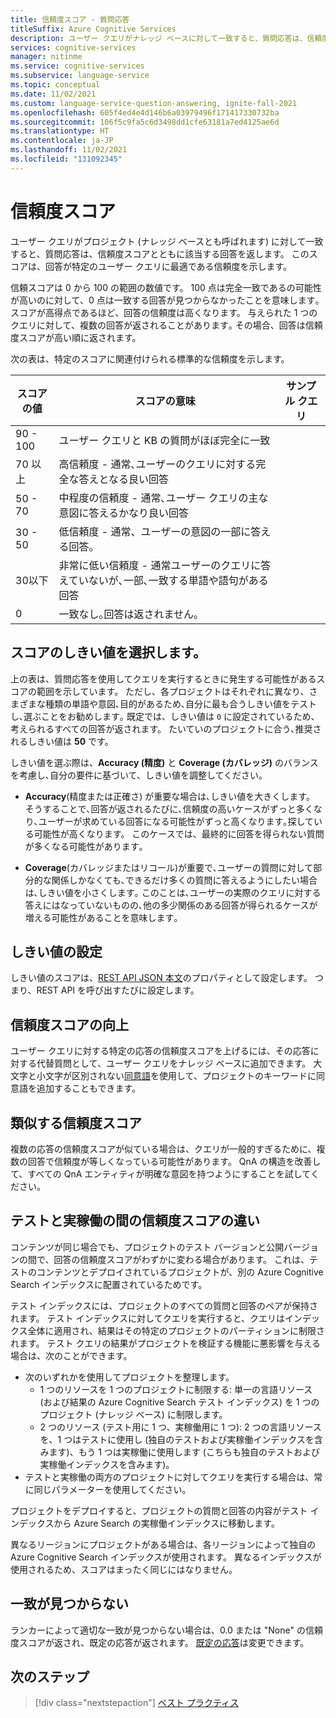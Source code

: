 ```yaml
---
title: 信頼度スコア - 質問応答
titleSuffix: Azure Cognitive Services
description: ユーザー クエリがナレッジ ベースに対して一致すると、質問応答は、信頼度スコアとともに該当する回答を返します。
services: cognitive-services
manager: nitinme
ms.service: cognitive-services
ms.subservice: language-service
ms.topic: conceptual
ms.date: 11/02/2021
ms.custom: language-service-question-answering, ignite-fall-2021
ms.openlocfilehash: 605f4ed4e4d146b6a03979496f171417330732ba
ms.sourcegitcommit: 106f5c9fa5c6d3498dd1cfe63181a7ed4125ae6d
ms.translationtype: HT
ms.contentlocale: ja-JP
ms.lasthandoff: 11/02/2021
ms.locfileid: "131092345"
---
```

# <a name="confidence-score"></a>信頼度スコア

ユーザー クエリがプロジェクト (ナレッジ ベースとも呼ばれます) に対して一致すると、質問応答は、信頼度スコアとともに該当する回答を返します。 このスコアは、回答が特定のユーザー クエリに最適である信頼度を示します。

信頼スコアは 0 から 100 の範囲の数値です。 100 点は完全一致であるの可能性が高いのに対して、0 点は一致する回答が見つからなかったことを意味します｡ スコアが高得点であるほど、回答の信頼度は高くなります。 与えられた 1 つのクエリに対して、複数の回答が返されることがあります｡ その場合、回答は信頼度スコアが高い順に返されます。

次の表は、特定のスコアに関連付けられる標準的な信頼度を示します。

|スコアの値|スコアの意味|サンプル クエリ|
|--|--|--|
|90 - 100|ユーザー クエリと KB の質問がほぼ完全に一致|
|70 以上|高信頼度 - 通常､ユーザーのクエリに対する完全な答えとなる良い回答|
|50 - 70|中程度の信頼度 - 通常､ユーザー クエリの主な意図に答えるかなり良い回答|
|30 - 50|低信頼度 - 通常、ユーザーの意図の一部に答える回答。|
|30以下|非常に低い信頼度 - 通常ユーザーのクエリに答えていないが､一部､一致する単語や語句がある回答 |
|0|一致なし｡回答は返されません。|

## <a name="choose-a-score-threshold"></a>スコアのしきい値を選択します。

上の表は、質問応答を使用してクエリを実行するときに発生する可能性があるスコアの範囲を示しています。 ただし、各プロジェクトはそれぞれに異なり、さまざまな種類の単語や意図､目的があるため､自分に最も合うしきい値をテストし､選ぶことをお勧めします｡ 既定では、しきい値は `0` に設定されているため、考えられるすべての回答が返されます。 たいていのプロジェクトに合う､推奨されるしきい値は **50** です。

しきい値を選ぶ際は、**Accuracy (精度)** と **Coverage (カバレッジ)** のバランスを考慮し､自分の要件に基づいて、しきい値を調整してください。

- **Accuracy**(精度または正確さ) が重要な場合は､しきい値を大きくします。 そうすることで､回答が返されるたびに､信頼度の高いケースがずっと多くなり､ユーザーが求めている回答になる可能性がずっと高くなります｡探している可能性が高くなります。 このケースでは、最終的に回答を得られない質問が多くなる可能性があります｡ 

- **Coverage**(カバレッジまたはリコール)が重要で､ユーザーの質問に対して部分的な関係しかなくても､できるだけ多くの質問に答えるようにしたい場合は､しきい値を小さくします｡ このことは､ユーザーの実際のクエリに対する答えにはなっていないものの､他の多少関係のある回答が得られるケースが増える可能性があることを意味します｡

## <a name="set-threshold"></a>しきい値の設定

しきい値のスコアは、[REST API JSON 本文](../quickstart/sdk.md)のプロパティとして設定します。 つまり、REST API を呼び出すたびに設定します。

## <a name="improve-confidence-scores"></a>信頼度スコアの向上

ユーザー クエリに対する特定の応答の信頼度スコアを上げるには、その応答に対する代替質問として、ユーザー クエリをナレッジ ベースに追加できます。 大文字と小文字が区別されない[同意語](../tutorials/adding-synonyms.md)を使用して、プロジェクトのキーワードに同意語を追加することもできます。

## <a name="similar-confidence-scores"></a>類似する信頼度スコア

複数の応答の信頼度スコアが似ている場合は、クエリが一般的すぎるために、複数の回答で信頼度が等しくなっている可能性があります。 QnA の構造を改善して、すべての QnA エンティティが明確な意図を持つようにすることを試してください。

## <a name="confidence-score-differences-between-test-and-production"></a>テストと実稼働の間の信頼度スコアの違い

コンテンツが同じ場合でも、プロジェクトのテスト バージョンと公開バージョンの間で、回答の信頼度スコアがわずかに変わる場合があります。 これは、テストのコンテンツとデプロイされているプロジェクトが、別の Azure Cognitive Search インデックスに配置されているためです。

テスト インデックスには、プロジェクトのすべての質問と回答のペアが保持されます。 テスト インデックスに対してクエリを実行すると、クエリはインデックス全体に適用され、結果はその特定のプロジェクトのパーティションに制限されます。 テスト クエリの結果がプロジェクトを検証する機能に悪影響を与える場合は、次のことができます。
* 次のいずれかを使用してプロジェクトを整理します。
    * 1 つのリソースを 1 つのプロジェクトに制限する: 単一の言語リソース (および結果の Azure Cognitive Search テスト インデックス) を 1 つのプロジェクト (ナレッジ ベース) に制限します。
    * 2 つのリソース (テスト用に 1 つ、実稼働用に 1 つ): 2 つの言語リソースを、1 つはテストに使用し (独自のテストおよび実稼働インデックスを含みます)、もう 1 つは実稼働に使用します (こちらも独自のテストおよび実稼働インデックスを含みます)。
* テストと実稼働の両方のプロジェクトに対してクエリを実行する場合は、常に同じパラメーターを使用してください。

プロジェクトをデプロイすると、プロジェクトの質問と回答の内容がテスト インデックスから Azure Search の実稼働インデックスに移動します。

異なるリージョンにプロジェクトがある場合は、各リージョンによって独自の Azure Cognitive Search インデックスが使用されます。 異なるインデックスが使用されるため、スコアはまったく同じにはなりません。

## <a name="no-match-found"></a>一致が見つからない

ランカーによって適切な一致が見つからない場合は、0.0 または "None" の信頼度スコアが返され、既定の応答が返されます。 [既定の応答](../how-to/change-default-answer.md)は変更できます。

## <a name="next-steps"></a>次のステップ
> [!div class="nextstepaction"]
> [ベスト プラクティス](./best-practices.md)
